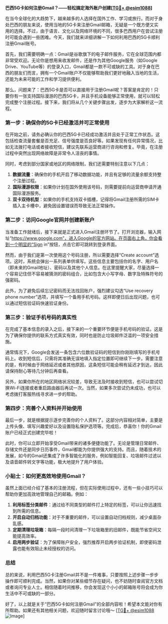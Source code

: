 **巴西5G卡如何注册Gmail？——轻松搞定海外账户创建[[TG💪+ @esim1088](https://t.me/s/esim1088)]**

在当今全球化的大趋势下，越来越多的人选择在国外工作、学习或旅行。而对于身处巴西的朋友来说，使用当地的5G卡来注册Gmail邮箱，无疑是一个既方便又实用的选择。不过，由于语言、文化以及网络环境的不同，很多巴西用户在尝试注册时可能会遇到一些困难。今天，我们就来详细讲解一下如何利用巴西的5G卡顺利注册Gmail账号。

首先，我们需要明确一点：Gmail是谷歌旗下的电子邮件服务，它在全球范围内都非常受欢迎。无论你是想用来收发邮件，还是作为其他Google服务（如Google Drive、YouTube等）的登录入口，Gmail都是一款不可或缺的工具。对于身在巴西的朋友们而言，拥有一个Gmail账户不仅能够帮助我们更好地融入当地的生活，还能为未来可能的工作和学习提供便利。

那么，问题来了：巴西5G卡是否可以直接用于注册Gmail呢？答案是肯定的！只要你有一张支持国际漫游的巴西5G卡，并且手机设备能够正常使用，就可以轻松完成整个注册过程。接下来，我们将从几个关键步骤出发，逐步为大家解析这一流程。

### **第一步：确保你的5G卡已经激活并可正常使用**

在开始之前，请务必确认你的巴西5G卡已经成功激活并且处于正常工作状态。这包括检查流量套餐是否充足、信号强度是否良好等。如果发现有任何异常情况，比如无法拨打电话或者接收短信，建议先联系运营商进行咨询和修复。毕竟，在注册过程中突然出现网络故障是非常令人沮丧的事情。

同时，考虑到部分国家或地区的网络限制，我们还需要特别注意以下几点：
1. **数据流量**：确保你的手机开启了移动数据功能，并且有足够的流量余额支持整个注册过程。
2. **国际漫游权限**：如果你计划在国外使用该号码，则需要提前向运营商申请开通国际漫游服务。
3. **双卡双待机型**：如果你的手机支持双卡插槽，记得将Gmail注册所需的SIM卡插入主卡槽中，避免因设置错误而导致无法正常操作。

### **第二步：访问Google官网并创建新账户**

当准备工作就绪后，接下来就是正式进入Gmail注册环节了。打开浏览器，输入网址“https://www.google.com”，进入Google的官方网站。在页面右上角，你会看到一个明显的“Sign in”按钮，点击它即可跳转到登录界面。

然而，由于我们是第一次使用这个号码注册，所以需要选择“Create account”选项。这时，系统会弹出一系列表单供填写。这些信息主要包括你的名字、用户名（即未来的Gmail地址）、密码以及其他个人信息。在这里提醒大家，尽量选择一个容易记住但不容易被猜测的密码组合，比如包含大小写字母、数字及特殊符号的强密码。

此外，为了避免后续忘记密码而无法找回账户，强烈建议勾选“Use recovery phone number”选项，并填写一个备用手机号码。这样即便日后出现问题，也可以通过短信验证码快速验证身份。

### **第三步：验证手机号码的真实性**

在完成了基本信息的录入之后，接下来的一个重要环节便是手机号码的验证。这是为了确保你提供的联系方式真实有效，同时也是防止垃圾邮件泛滥的一项安全措施。

通常情况下，Google会发送一条包含六位数验证码的短信到你刚刚填写的手机号码上。收到短信后，只需将其准确无误地填入指定位置即可继续下一步。需要注意的是，有时候由于网络延迟或者其他原因，这条短信可能会稍有延迟才到达，因此请保持耐心等待几分钟后再查看。

另外，如果你所在的地区网络状况较差，导致无法及时接收到短信，也可以尝试切换Wi-Fi连接或者重启路由器后再试一次。当然，如果多次尝试仍未成功，也可以考虑拨打客服热线寻求进一步的帮助。

### **第四步：完善个人资料并开始使用**

最后一步，就是根据提示逐步完善你的个人资料了。这部分内容相对简单，主要是上传头像、填写兴趣爱好以及设置隐私保护选项等。完成后，恭喜你！你的Gmail账户已经正式创建完毕啦！

此时，你可以立即开始享受Gmail带来的诸多便捷功能了。无论是管理日常邮件、存储文件还是同步日历事件，Gmail都能为你提供强大的支持。而且，随着技术的发展，如今的Gmail还集成了许多智能化的服务，例如智能回复、垃圾邮件过滤以及语音邮件转文字等功能，极大地提升了用户体验。

### **小贴士：如何更高效地使用Gmail？**

虽然上面已经介绍了基本的注册流程，但在实际使用过程中，还有一些小技巧可以帮助你更加高效地管理自己的邮箱。例如：

1. **利用标签分类邮件**：通过给不同类型的邮件打上特定的标签，可以让你迅速找到所需的信息。
2. **开启自动归档功能**：对于不重要的邮件，可以设置自动归档规则，减少桌面杂乱感。
3. **定期清理垃圾箱**：每隔一段时间清理一下垃圾箱里的旧邮件，既能节省空间又能提高效率。
4. **启用两步验证**：为了保障账户安全，强烈推荐开启两步验证机制，即使密码泄露也能有效阻止未经授权的访问。

### **总结**

总的来说，利用巴西5G卡注册Gmail并不是一件难事，只要按照上述步骤一步步操作即可顺利完成。当然，如果你对某些细节存在疑问，也不妨随时查阅官方文档或者询问专业人士。相信随着时间推移，你会发现这个小小的邮箱账号将会成为你生活中不可或缺的一部分。

好了，以上就是关于“巴西5G卡如何注册Gmail”的全部内容啦！希望本文能对你有所帮助。如果还有其他相关问题，欢迎随时留言讨论哦～ [[TG💪+ @esim1088](https://t.me/s/esim1088) ![Image](https://i.postimg.cc/4NQfJmqS/Snipaste-2025-05-13-00-14-12.png)]